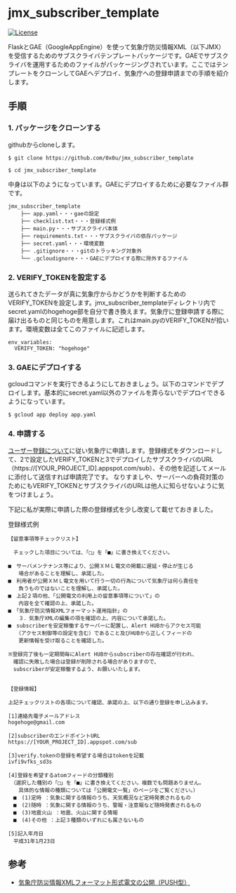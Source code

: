 # jmx_subscriber_template

[![License](https://img.shields.io/badge/license-JMA-blue.svg)](https://www.jma.go.jp/jma/kishou/info/coment.html)

FlaskとGAE（GoogleAppEngine）を使って気象庁防災情報XML（以下JMX）を受信するためのサブスクライバテンプレートパッケージです。GAEでサブスクライバを運用するためのファイルがパッケージングされています。ここではテンプレートをクローンしてGAEへデプロイ、気象庁への登録申請までの手順を紹介します。

## 手順

### 1. パッケージをクローンする
githubからcloneします。

```
$ git clone https://github.com/0x0u/jmx_subscriber_template

$ cd jmx_subscriber_template
```        

中身は以下のようになっています。GAEにデプロイするために必要なファイル群です。

```
jmx_subscriber_template
    ├── app.yaml・・・gaeの設定
    ├── checklist.txt・・・登録様式例
    ├── main.py・・・サブスクライバ本体
    ├── requirements.txt・・・サブスクライバの依存パッケージ
    ├── secret.yaml・・・環境変数
    ├── .gitignore・・・gitのトラッキング対象外
    └── .gcloudignore・・・GAEにデプロイする際に除外するファイル
```

### 2. VERIFY_TOKENを設定する
送られてきたデータが真に気象庁からかどうかを判断するためのVERIFY_TOKENを設定します。jmx_subscriber_templateディレクトリ内でsecret.yamlのhogehoge部を自分で書き換えます。気象庁に登録申請する際に届け出るものと同じものを用意します。これはmain.pyのVERIFY_TOKENが拾います。環境変数は全てこのファイルに記述します。

```
env_variables:
  VERIFY_TOKEN: "hogehoge"
```

### 3. GAEにデプロイする  
gcloudコマンドを実行できるようにしておきましょう。以下のコマンドでデプロイします。基本的にsecret.yaml以外のファイルを弄らないでデプロイできるようになっています。

```
$ gcloud app deploy app.yaml
```

### 4. 申請する
[ユーザー登録について](http://xml.kishou.go.jp/open_trial/registration.html)に従い気象庁に申請します。登録様式をダウンロードして、2で設定したVERIFY_TOKENと3でデプロイしたサブスクライバのURL（https\://[YOUR_PROJECT_ID].appspot.com/sub）、その他を記述してメールに添付して送信すれば申請完了です。 なりすましや、サーバーへの負荷対策のためにもVERIFY_TOKENとサブスクライバのURLは他人に知らせないように気をつけましょう。

下記に私が実際に申請した際の登録様式を少し改変して載せておきました。

登録様式例

```
【留意事項等チェックリスト】

　チェックした項目については、「□」を「■」に書き換えてください。

■　サーバメンテナンス等により、公開ＸＭＬ電文の掲載に遅延・停止が生じる
　　場合があることを理解し、承諾した。
■　利用者が公開ＸＭＬ電文を用いて行う一切の行為について気象庁は何ら責任を
　　負うものではないことを理解し、承諾した。
■　上記２項の他、「公開電文の利用上の留意事項等について」の
　　内容を全て確認の上、承諾した。
■　「気象庁防災情報XMLフォーマット運用指針」の
　　３．気象庁XMLの編集の項を確認の上、内容について承諾した。
■　subscriberを安定稼働するサーバーに配置し、Alert HUBからアクセス可能
　　（アクセス制御等の設定を含む）であること及びHUBから正しくフィードの
　　更新情報を受け取ることを確認した。

※登録完了後も一定期間毎にAlert HUBからsubscriberの存在確認が行われ、
　確認に失敗した場合は登録が削除される場合がありますので、
　subscriberが安定稼働するよう、お願いいたします。


【登録情報】

上記チェックリストの各項について確認、承諾の上、以下の通り登録を申し込みます。

[1]連絡先電子メールアドレス
hogehoge@gmail.com

[2]subscriberのエンドポイントURL
https://[YOUR_PROJECT_ID].appspot.com/sub

[3]verify.tokenの登録を希望する場合はtokenを記載
ivfi9vfks_sd3s

[4]登録を希望するatomフィードの分類種別
　（選択した種別の「□」を「■」に書き換えてください。複数でも問題ありません。
　　具体的な情報の種類については「公開電文一覧」のページをご覧ください。）
　■　(1)定時 ：気象に関する情報のうち、天気概況など定時発表されるもの
　■　(2)随時 ：気象に関する情報のうち、警報・注意報など随時発表されるもの
　■　(3)地震火山 ：地震、火山に関する情報
　■　(4)その他 ：上記３種類のいずれにも属さないもの

[5]記入年月日
　平成31年1月23日
```

## 参考
* [気象庁防災情報XMLフォーマット形式電文の公開（PUSH型）](http://xml.kishou.go.jp/open_trial/index.html)

